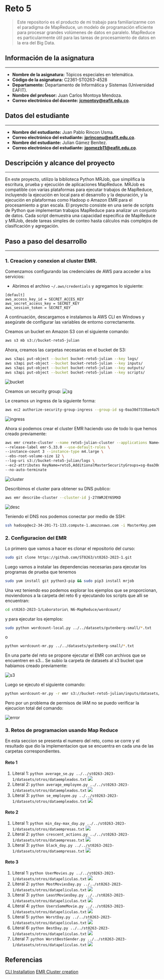 ﻿# Reto 5
>Este repositorio es el producto de mi trabajo para familiarizarme con el paradigma de MapReduce, un modelo de programación eficiente para procesar grandes volúmenes de datos en paralelo. MapReduce es particularmente útil para las tareas de procesamiento de datos en la era del Big Data.

## Información de la asignatura
---

 -  **Nombre de la asignatura:** Tópicos especiales en telemática.
-   **Código de la asignatura:**  C2361-ST0263-4528
-   **Departamento:** Departamento de Informática y Sistemas (Universidad EAFIT).
-   **Nombre del profesor:** Juan Carlos Montoya Mendoza.
-  **Correo electrónico del docente:** __[jcmontoy@eafit.edu.co](mailto:jcmontoy@eafit.edu.co)__.

## Datos del estudiante
---

-   **Nombre del estudiante:** Juan Pablo Rincon Usma.
-  **Correo electrónico del estudiante:** __[jprinconu@eafit.edu.co](mailto:jprinconu@eafit.edu.co)__.
-   **Nombre del estudiante:** Julian Gámez Benítez.
-  **Correo electrónico del estudiante:** __[jgomezb11@eafit.edu.co](mailto:jgomezb11@eafit.edu.co)__.

## Descripción y alcance del proyecto
---
En este proyecto, utilizo la biblioteca Python MRJob, que simplifica la escritura, prueba y ejecución de aplicaciones MapReduce. MRJob es compatible con varias plataformas para ejecutar trabajos de MapReduce, incluyendo la ejecución en local para el desarrollo y la depuración, y la ejecución en plataformas como Hadoop o Amazon EMR para el procesamiento a gran escala.
El proyecto consiste en una serie de scripts de Python que implementan trabajos MapReduce para analizar un conjunto de datos. Cada script demuestra una capacidad específica de MapReduce y MRJob, desde tareas simples de conteo hasta cálculos más complejos de clasificación y agregación.


## Paso a paso del desarrollo
---

### 1. Creacion y conexion al cluster EMR.

Comenzamos configurando las credenciales de AWS para acceder a los servicios:

-   Abrimos el archivo `~/.aws/credentials` y agregamos lo siguiente:
```
[default]
aws_access_key_id = SECRET_ACCES_KEY
aws_secret_access_key = SECRET_KEY
aws_session_token = SECRET_KEY
```
A continuación, descargamos e instalamos la AWS CLI en Windows y asegúrate de configurar las variables de entorno correctamente.

Creamos un bucket en Amazon S3 con el siguiente comando:

```bash
aws s3 mb s3://bucket-reto5-julian
```

Ahora, creamos las carpetas necesarias en el bucket de S3:
```bash
aws s3api put-object --bucket bucket-reto5-julian --key logs/
aws s3api put-object --bucket bucket-reto5-julian --key inputs/
aws s3api put-object --bucket bucket-reto5-julian --key outputs/
aws s3api put-object --bucket bucket-reto5-julian --key scripts/
```

![bucket](https://raw.githubusercontent.com/jgomezb11/reto5-TET/main/static/creacion_bucket.png)

Creamos un security group:
![sg](https://raw.githubusercontent.com/jgomezb11/reto5-TET/main/static/creacion_sg.png)

Le creamos un ingress de la siguiente forma:

```bash
aws ec2 authorize-security-group-ingress --group-id sg-0aa30d7338ae4a7ba --protocol tcp --port 22 --cidr 0.0.0.0/0
```

![ingress](https://raw.githubusercontent.com/jgomezb11/reto5-TET/main/static/ingress_rule.png)

Ahora si podemos crear el cluster EMR haciendo uso de todo lo que hemos creado previamente:

```bash
aws emr create-cluster --name reto5-julian-cluster --applications Name=Hadoop Name=Hive \
--release-label emr-5.33.0 --use-default-roles \
--instance-count 3 --instance-type m4.large \
--ebs-root-volume-size 12 \
--log-uri s3://bucket-reto5-julian/logs \
--ec2-attributes KeyName=reto5,AdditionalMasterSecurityGroups=sg-0aa30d7338ae4a7ba \
--no-auto-terminate
```

![cluster](https://raw.githubusercontent.com/jgomezb11/reto5-TET/main/static/create_cluster.png)

Describimos el cluster para obtener su DNS publico:

```bash
aws emr describe-cluster --cluster-id j-27XWRJEY65MXD
```

![desc](https://raw.githubusercontent.com/jgomezb11/reto5-TET/main/static/describe_cluster.py.png)

Teniendo el DNS nos podemos conectar por medio de SSH:

```bash
ssh hadoop@ec2-34-201-71-133.compute-1.amazonaws.com -i MasterKey.pem
```
### 2. Configuracion del EMR

Lo primero que vamos a hacer es clonar el repositorio del curso:

```bash
sudo git clone https://github.com/ST0263/st0263-2023-1.git
```

Luego vamos a instalar las dependencias necesarias para ejecutar los programas de prueba que tenemos

```bash
sudo yum install git python3-pip && sudo pip3 install mrjob
```

Una vez teniendo eso podemos explorar los ejemplos que se proporcionan, moviendonos a la carpeta del reto 6 y ejecutando los scripts que alli se encuentran:

```bash
cd st0263-2023-1/Laboratorio\ N6-MapReduce/wordcount/
```

y para ejecutar los ejemplos:

```bash
sudo python wordcount-local.py ../../datasets/gutenberg-small/*.txt
```

o

```bash
python wordcount-mr.py ../../datasets/gutenberg-small/*.txt
```

En una parte del reto se propone ejecutar el EMR con archivos que se encuentren en s3... Se subio la carpeta de datasets al s3 bucket que habiamos creado previamente:

![s3](https://raw.githubusercontent.com/jgomezb11/reto5-TET/main/static/upload_s3.py.png)

Luego se ejecuto el siguiente comando:

```bash
python wordcount-mr.py -r emr s3://bucket-reto5-julian/inputs/datasets/gutenberg-small/*.txt --output-dir s3://bucket-reto5-julian/outputs/results/ -D mapred.reduce.tasks=10
```

Pero por un problema de permisos de IAM no se puedo verificar la ejecucion total del comando:

![error](https://raw.githubusercontent.com/jgomezb11/reto5-TET/main/static/error_iam_cred.py.png)


### 3. Retos de programacion usando Map Reduce

En esta seccion se presenta el numero del reto, como se corre y el resultado que dio la implementacion que se encuentra en cada una de las carpetas correspondientes.

#### Reto 1

 1. Literal 1: 
	 `python average_se.py ../../st0263-2023-1/datasets/otros/dataempleados.txt`
	 ![](https://raw.githubusercontent.com/jgomezb11/reto5-TET/main/static/reto1-lit1.png)
2. Literal 2:
 `python average_employee.py ../../st0263-2023-1/datasets/otros/dataempleados.txt`
	 ![](https://raw.githubusercontent.com/jgomezb11/reto5-TET/main/static/reto1-lit2.png)
3. Literal 3:
`python se_employee.py ../../st0263-2023-1/datasets/otros/dataempleados.txt`
	 ![](https://raw.githubusercontent.com/jgomezb11/reto5-TET/main/static/reto1-lit3.png)

#### Reto 2

 1. Literal 1: 
 `python min_day-max_day.py ../../st0263-2023-1/datasets/otros/dataempresas.txt`
	 ![](https://raw.githubusercontent.com/jgomezb11/reto5-TET/main/static/reto2-lit.png)
2. Literal 2:
`python crescent_actions.py ../../st0263-2023-1/datasets/otros/dataempresas.txt`
	 ![](https://raw.githubusercontent.com/jgomezb11/reto5-TET/main/static/reto2-lit2.png)
3. Literal 3:
`python black_day.py ../../st0263-2023-1/datasets/otros/dataempresas.txt`
	 ![](https://raw.githubusercontent.com/jgomezb11/reto5-TET/main/static/reto2-lit3.png)

#### Reto 3

 1. Literal 1: 
 `python UserMovies.py ../../st0263-2023-1/datasets/otros/datapeliculas.txt`
	 ![](https://raw.githubusercontent.com/jgomezb11/reto5-TET/main/static/reto3-lit1.png)
2. Literal 2:
`python MostMoviesDay.py ../../st0263-2023-1/datasets/otros/datapeliculas.txt`
	 ![](https://raw.githubusercontent.com/jgomezb11/reto5-TET/main/static/reto3-lit2.png)
3. Literal 3:
`python LeastMoviesDay.py ../../st0263-2023-1/datasets/otros/datapeliculas.txt`
	 ![](https://raw.githubusercontent.com/jgomezb11/reto5-TET/main/static/reto3-lit3.png)
4. Literal 4:
`python UsersSameMovie.py ../../st0263-2023-1/datasets/otros/datapeliculas.txt`
	 ![](https://raw.githubusercontent.com/jgomezb11/reto5-TET/main/static/reto3-lit4.png)
5. Literal 5:
`python WorstDay.py ../../st0263-2023-1/datasets/otros/datapeliculas.txt`
	 ![](https://raw.githubusercontent.com/jgomezb11/reto5-TET/main/static/reto3-lit5.png)
6. Literal 6:
`python BestDay.py ../../st0263-2023-1/datasets/otros/datapeliculas.txt`
	 ![](https://raw.githubusercontent.com/jgomezb11/reto5-TET/main/static/reto3-lit6.png)
7. Literal 7:
`python WorstBestGender.py ../../st0263-2023-1/datasets/otros/datapeliculas.txt`
	 ![](https://raw.githubusercontent.com/jgomezb11/reto5-TET/main/static/reto3-lit7.png)


## Referencias

[CLI Installation](https://docs.aws.amazon.com/cli/latest/userguide/getting-started-install.html)
[EMR Cluster creation]("https://thecodinginterface.com/blog/create-aws-emr-with-aws-cli/")
